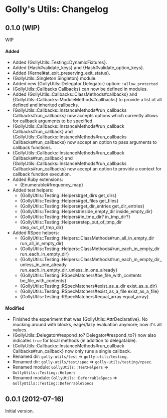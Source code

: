Golly's Utils: Changelog
========================

## 0.1.0 (WIP)

WIP

#### Added
* Added {GollyUtils::Testing::DynamicFixtures}.
* Added {Hash#validate_keys} and {Hash#validate_option_keys}.
* Added {Kernel#at_exit_preserving_exit_status}.
* {GollyUtils::Singleton Singleton} module.
* Added new {GollyUtils::Delegator Delegator} option: `:allow_protected`
* {GollyUtils::Callbacks Callbacks} can now be defined in modules.
* Added {GollyUtils::Callbacks::ClassMethods#callbacks} and {GollyUtils::Callbacks::ModuleMethods#callbacks} to provide a list of all defined and inherited callbacks.
* {GollyUtils::Callbacks::InstanceMethods#run_callbacks Callbacks#run_callbacks} now accepts options which currently allows for callback arguments to be specified.
* {GollyUtils::Callbacks::InstanceMethods#run_callback Callbacks#run_callback} and {GollyUtils::Callbacks::InstanceMethods#run_callbacks Callbacks#run_callbacks}
  now accept an option to pass arguments to callback functions.
* {GollyUtils::Callbacks::InstanceMethods#run_callback Callbacks#run_callback} and {GollyUtils::Callbacks::InstanceMethods#run_callbacks Callbacks#run_callbacks}
  now accept an option to provide a context for callback function execution.
* Added Ruby extensions:
  * {Enumerable#frequency_map}
* Added test helpers:
  * {GollyUtils::Testing::Helpers#get_dirs get_dirs}
  * {GollyUtils::Testing::Helpers#get_files get_files}
  * {GollyUtils::Testing::Helpers#get_dir_entries get_dir_entries}
  * {GollyUtils::Testing::Helpers#inside_empty_dir inside_empty_dir}
  * {GollyUtils::Testing::Helpers#in_tmp_dir? in_tmp_dir?}
  * {GollyUtils::Testing::Helpers#step_out_of_tmp_dir step_out_of_tmp_dir}
* Added RSpec helpers:
  * {GollyUtils::Testing::Helpers::ClassMethods#run_all_in_empty_dir run_all_in_empty_dir}
  * {GollyUtils::Testing::Helpers::ClassMethods#run_each_in_empty_dir run_each_in_empty_dir}
  * {GollyUtils::Testing::Helpers::ClassMethods#run_each_in_empty_dir_unless_in_one_already run_each_in_empty_dir_unless_in_one_already}
  * {GollyUtils::Testing::RSpecMatchers#be_file_with_contents be_file_with_contents}
  * {GollyUtils::Testing::RSpecMatchers#exist_as_a_dir exist_as_a_dir}
  * {GollyUtils::Testing::RSpecMatchers#exist_as_a_file exist_as_a_file}
  * {GollyUtils::Testing::RSpecMatchers#equal_array equal_array}

#### Modified
* Finished the experiment that was {GollyUtils::AttrDeclarative}. No mucking around with blocks, eager/lazy evaluation anymore; now it's all values.
* {GollyUtils::Delegator#respond_to? Delegator#respond_to?} now also indicates `true` for local methods (in addition to delegatable).
* {GollyUtils::Callbacks::InstanceMethods#run_callback Callbacks#run_callback} now only runs a single callback.
* Renamed dir: `golly-utils/test` => `golly-utils/testing`.
* Renamed dir: `golly-utils/test/spec` => `golly-utils/testing/rpsec`.
* Renamed module: `GollyUtils::TestHelpers` => `GollyUtils::Testing::Helpers`
* Renamed module: `GollyUtils::DeferrableSpecs` => `GollyUtils::Testing::DeferrableSpecs`

## 0.0.1 (2012-07-16)

Initial version.
